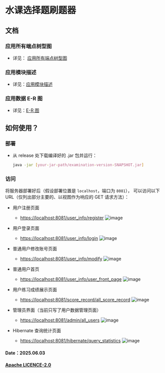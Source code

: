# 水课选择题刷题器

## 文档

### 应用所有端点树型图

- 详见：
  [应用所有端点树型图](https://github.com/JesseZ332623/Multiple-choice-question-solver/blob/master/documents/%E5%BA%94%E7%94%A8%E6%89%80%E6%9C%89%E7%AB%AF%E7%82%B9%E6%A0%91%E5%9E%8B%E5%9B%BE.svg)

### 应用模块描述

- 详见：[应用模块描述](https://github.com/JesseZ332623/Multiple-choice-question-solver/blob/master/documents/%E5%BA%94%E7%94%A8%E6%A8%A1%E5%9D%97%E6%8F%8F%E8%BF%B0.md)

### 应用数据 E-R 图
 - 详见：[E-R 图](https://github.com/JesseZ332623/Multiple-choice-question-solver/blob/master/documents/%E9%A1%B9%E7%9B%AE%20E-R%20%E5%9B%BE.png)

## 如何使用？

### 部署

- 从 release 处下载编译好的 .jar 包并运行：

  ```bash
  java -jar [your-jar-path/examination-version-SNAPSHOT.jar]
  ```

### 访问

将服务器部署好后（假设部署位置是 `localhost`，端口为 `8081`），
可以访问以下 URL（仅列出部分主要的、以视图作为响应的 GET 请求方法）：

- 用户注册页面
  - <https://localhost:8081/user_info/register>
  ![image](https://github.com/user-attachments/assets/a569dbf7-d3d0-40b4-9670-55c239f38497)

- 用户登录页面
  - <https://localhost:8081/user_info/login>
  ![image](https://github.com/user-attachments/assets/4e3e2147-38a3-44ef-8453-ae3c6ca679ec)

- 普通用户修改账号页面
  - <https://localhost:8081/user_info/modify>
  ![image](https://github.com/user-attachments/assets/d0c4ebaa-2827-4a75-a82f-14a6be657505)

- 普通用户首页
  - <https://localhost:8081/user_info/user_front_page>
  ![image](https://github.com/user-attachments/assets/9fd8e17a-a748-4056-9f23-654e962747e0)

- 用户练习成绩展示页面
  - <https://localhost:8081/score_record/all_score_record>
  ![image](https://github.com/user-attachments/assets/86fdd6f1-40dd-4285-ad52-5131ab00268c)

- 管理员界面（当前只写了用户数据管理页面）
  - <https://localhost:8081/admin/all_users>
 ![image](https://github.com/user-attachments/assets/7452a86b-f69c-4aef-84bd-e3d81bb00dd6)

- Hibernate 查询统计页面
  - <https://localhost:8081/hibernate/query_statistics>
  ![image](https://github.com/user-attachments/assets/e46892bf-93c5-4d0f-b942-d9b8c3aad59a)

#### Date：2025.06.03

#### [Apache LICENCE-2.0](https://github.com/JesseZ332623/Multiple-choice-question-solver/blob/master/LICENSE)
